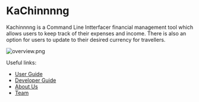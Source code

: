 # KaChinnnng

Kachinnnng is a Command Line Intterfacer financial management tool which allows users to keep track of their expenses and income. There is also an option for users to update to their desired currency for travellers.

![overview.png](https://github.com/AY2324S1-CS2113-T18-3/tp/blob/master/images/Screenshot%202023-11-11%20at%2010.24.31%E2%80%AFPM.png?raw=true)

Useful links:
* [User Guide](UserGuide.md)
* [Developer Guide](DeveloperGuide.md)
* [About Us](AboutUs.md)
* [Team](team/)
